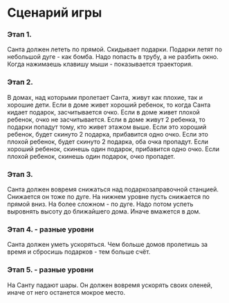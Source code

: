 # Сценарий игры

### Этап 1.
Санта должен лететь по прямой. Скидывает подарки. Подарки летят по небольшой дуге - как бомба. Надо попасть в трубу, а не разбить окно. Когда нажимаешь клавишу мыши - показывается траектория.

### Этап 2.
В домах, над которыми пролетает Санта, живут как плохие, так и хорошие дети. Если в доме живет хороший ребенок, то когда Санта кидает подарок, засчитывается очко. Если в доме живет плохой ребенок, очко не засчитывается. Если в доме живут 2 ребенка, то подарки попадут тому, кто живет этажом выше. Если это хороший ребенок, будет скинуто 2 подарка, прибавится одно очко. Если это плохой ребенок, будет скинуто 2 подарка, оба очка пропадут. Если хороший ребенок, скинешь один подарок, прибавится одно очко. Если плохой ребенок, скинешь один подарок, очко пропадет.

### Этап 3.
Санта должен вовремя снижаться над подаркозаправочной станцией. Снижается он тоже по дуге. На нижнем уровне пусть снижается по прямой вниз. На более сложном - по дуге. Надо потом успеть выровнять высоту до ближайшего дома. Иначе вмажется в дом.

### Этап 4. - разные уровни
Санта должен уметь ускоряться. Чем больше домов пролетишь за время и сбросишь подарков - тем больше счёт.

### Этап 5. - разные уровни
На Санту падают шары. Он должен вовремя ускорять своих оленей, иначе от него останется мокрое место.
